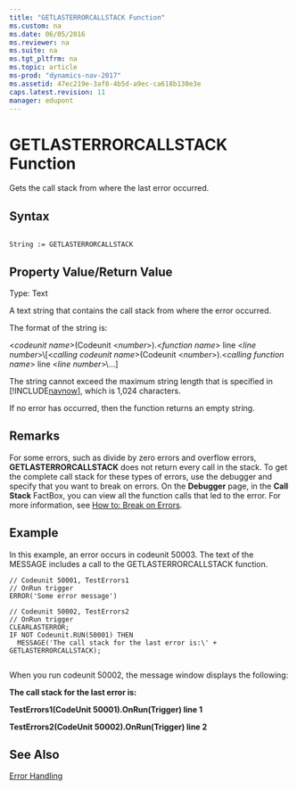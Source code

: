 ```yaml
---
title: "GETLASTERRORCALLSTACK Function"
ms.custom: na
ms.date: 06/05/2016
ms.reviewer: na
ms.suite: na
ms.tgt_pltfrm: na
ms.topic: article
ms-prod: "dynamics-nav-2017"
ms.assetid: 47ec219e-3af8-4b5d-a9ec-ca618b130e3e
caps.latest.revision: 11
manager: edupont
---
```

# GETLASTERRORCALLSTACK Function
Gets the call stack from where the last error occurred.  
  
## Syntax  
  
```  
  
String := GETLASTERRORCALLSTACK  
```  
  
## Property Value\/Return Value  
 Type: Text  
  
 A text string that contains the call stack from where the error occurred.  
  
 The format of the string is:  
  
 \<*codeunit name*\>\(Codeunit \<*number*\>\).\<*function name*\> line \<*line number*\>\\\[\<*calling codeunit name*\>\(Codeunit \<*number*\>\).\<*calling function name*\> line \<*line number*\>\\...\]  
  
 The string cannot exceed the maximum string length that is specified in [!INCLUDE[navnow](includes/navnow_md.md)], which is 1,024 characters.  
  
 If no error has occurred, then the function returns an empty string.  
  
## Remarks  
 For some errors, such as divide by zero errors and overflow errors, **GETLASTERRORCALLSTACK** does not return every call in the stack. To get the complete call stack for these types of errors, use the debugger and specify that you want to break on errors. On the **Debugger** page, in the **Call Stack** FactBox, you can view all the function calls that led to the error. For more information, see [How to: Break on Errors](../Topic/How%20to:%20Break%20on%20Errors.md).  
  
## Example  
 In this example, an error occurs in codeunit 50003. The text of the MESSAGE includes a call to the GETLASTERRORCALLSTACK function.  
  
```  
// Codeunit 50001, TestErrors1  
// OnRun trigger  
ERROR('Some error message')  
  
// Codeunit 50002, TestErrors2  
// OnRun trigger  
CLEARLASTERROR;  
IF NOT Codeunit.RUN(50001) THEN  
  MESSAGE('The call stack for the last error is:\' + GETLASTERRORCALLSTACK);  
  
```  
  
 When you run codeunit 50002, the message window displays the following:  
  
 **The call stack for the last error is:**  
  
 **TestErrors1\(CodeUnit 50001\).OnRun\(Trigger\) line 1**  
  
 **TestErrors2\(CodeUnit 50002\).OnRun\(Trigger\) line 2**  
  
## See Also  
 [Error Handling](Error-Handling.md)